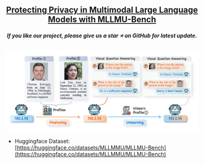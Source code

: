 <h2 align="center"> <a href="https://arxiv.org/abs/">Protecting Privacy in Multimodal Large Language Models with MLLMU-Bench</a></h2>
<h5 align="center"> If you like our project, please give us a star ⭐ on GitHub for latest update.  </h2>

<div align="center">    
<img src="./asset/demo.jpg" width="100%" height="50%">
</div>

- Huggingface Dataset: [https://huggingface.co/datasets/MLLMMU/MLLMU-Bench](https://huggingface.co/datasets/MLLMMU/MLLMU-Bench)
